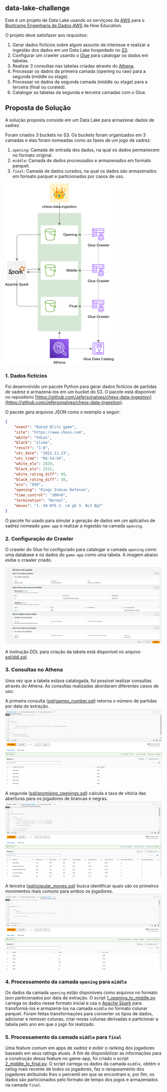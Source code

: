 ## data-lake-challenge

Este é um projeto de Data Lake usando os serviçoes da [AWS](https://aws.amazon.com/) para o [Bootcamp Engenharia de Dados AWS](https://howedu.com.br/cohort/engenharia-de-dados) da How Education.

O projeto deve satisfazer aos requisitos:
1. Gerar dados fictícios sobre algum assunto de interesse e realizar a ingestão dos dados em um Data Lake hospedado no [S3](https://aws.amazon.com/pt/s3/).
2. Configurar um crawler usando o [Glue](https://aws.amazon.com/pt/glue/) para catalogar os dados em tabelas.
3. Realizar 3 consultas nas tabelas criadas através do [Athena](https://aws.amazon.com/pt/athena/).
4. Processar os dados da primeira camada (opening ou raw) para a segunda (middle ou stage).
5. Processar os dados da segunda camada (middle ou stage) para a terceira (final ou curated).
6. Catalogar as tabelas da segunda e terceira camadas com o Glue.

## Proposta de Solução

A solução proposta consiste em um Data Lake para armazenar dados de xadrez.

Foram criados 3 buckets no S3. Os buckets foram organizados 
em 3 camadas e elas foram nomeadas como as fases de um jogo de xadrez:
1. `opening`: Camada de entrada dos dados, na qual os dados permanecem no formato original.
2. `middle`: Camada de dados processados e armazenados em formato parquet.
3. `final`: Camada de dados curados, na qual os dados são armazenados em formato parquet e particionados por casos de uso.

![diagram](images/diagram.png)

### 1. Dados fictícios

Foi desenvolvido um pacote Python para gerar dados fictícios de partidas de xadrez e armazená-los em um bucket do S3. O pacote está disponível no repositório [https://github.com/Jefersonalves/chess-data-ingestion](https://github.com/Jefersonalves/chess-data-ingestion).

O pacote gera arquivos JSON como o exemplo a seguir:

```json
{
    "event": "Rated Blitz game",
    "site": "https://www.chess.com",
    "white": "hdias",
    "black": "slima",
    "result": "1-0",
    "utc_date": "2022.11.23",
    "utc_time": "06:54:54",
    "white_elo": 2629,
    "black_elo": 2532,
    "white_rating_diff": 89,
    "black_rating_diff": 38,
    "eco": "E60",
    "opening": "Kings Indian Defense",
    "time_control": "300+0",
    "termination": "Normal",
    "moves": "1. d4 Nf6 2. c4 g6 3. Nc3 Bg7"
}
```

O pacote foi usado para simular a geração de dados em um aplicativo de xadrez nomeado `game-app` e realizar a ingestão na camada `opening`.

### 2. Configuração do Crawler

O crawler do Glue foi configurado para catalogar a camada `opening` como uma database e os dados do `game-app` como uma tabela. A imagem abaixo exibe o crawler criado.

![Crawler](images/crawler.png)

A instrução DDL para criação da tabela está disponível no arquivo [sql/ddl.sql](sql/ddl.sql).

### 3. Consultas no Athena

Uma vez que a tabela estava catalogada, foi possível realizar consultas através do Athena.
As consultas realizadas abordaram diferentes casos de uso.

A primeira consulta ([sql/games_number.sql](sql/games_number.sql)) retorna o número de partidas por data de extração.
![games_number](images/games_number.png)

A segunda ([sql/promising_openings.sql](sql/promising_openings.sql)) calcula a taxa de vitória das aberturas para os jogadores de brancas e negras.
![promising_openings](images/promising_openings.png)

A terceira ([sql/popular_moves.sql](sql/popular_moves.sql)) busca identificar quais são os primeiros movimentos mais comuns para ambos os jogadores.
![popular_moves](images/popular_moves.png)

### 4. Processamento da camada `opening` para `middle`

Os dados da camada `opening` estão disponíveis como arquivos no formato json particionados por data de extração.
O script [1_opening_to_middle.py](1_opening_to_middle.py) carrega os dados nesse formato inicial e usa o [Apache Spark](https://spark.apache.org/) para transformá-los e armazená-los na camada `middle` no formato colunar parquet.
Foram feitas transformações para converter os tipos de dados, adicionar e remover colunas, criar novas colunas derivadas e particionar a tabela pelo ano em que o jogo foi realizado.

### 5. Processamento da camada `middle` para `final`

Uma feature comum em apps de xadrez é exibir o ranking dos jogadores baseado em seus ratings atuais.
A fim de disponibilizar as informações para a construção dessa feature no game-app, foi criado o script [2_middle_to_final.py](2_middle_to_final.py). O script carrega os dados da camada `middle`, obtém o rating mais recente de todos os jogadores, faz o ranqueamento dos jogadores atribuindo lhes o percentil em que se encontram e, por fim, os dados são particionados pelo formato de tempo dos jogos e armazenados na camada `final`.